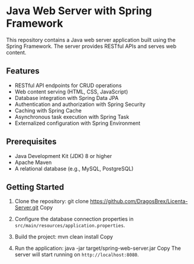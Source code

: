 # Java Web Server with Spring Framework

This repository contains a Java web server application built using the Spring Framework. The server provides RESTful APIs and serves web content.

## Features

- RESTful API endpoints for CRUD operations
- Web content serving (HTML, CSS, JavaScript)
- Database integration with Spring Data JPA
- Authentication and authorization with Spring Security
- Caching with Spring Cache
- Asynchronous task execution with Spring Task
- Externalized configuration with Spring Environment

## Prerequisites

- Java Development Kit (JDK) 8 or higher
- Apache Maven
- A relational database (e.g., MySQL, PostgreSQL)

## Getting Started

1. Clone the repository:
git clone https://github.com/DragosBrex/Licenta-Server.git
Copy

2. Configure the database connection properties in `src/main/resources/application.properties`.

3. Build the project:
mvn clean install
Copy

4. Run the application:
java -jar target/spring-web-server.jar
Copy
The server will start running on `http://localhost:8080`.

